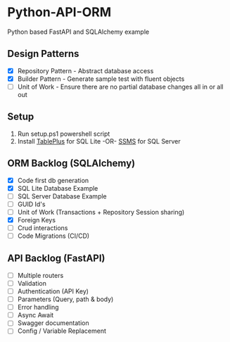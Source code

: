 # Python-API-ORM
Python based FastAPI and SQLAlchemy example

## Design Patterns
- [X] Repository Pattern - Abstract database access
- [X] Builder Pattern - Generate sample test with fluent objects
- [ ] Unit of Work - Ensure there are no partial database changes all in or all out

## Setup
1. Run setup.ps1 powershell script
2. Install [TablePlus](https://tableplus.com/) for SQL Lite -OR- [SSMS](https://learn.microsoft.com/en-us/sql/ssms/download-sql-server-management-studio-ssms) for SQL Server

## ORM Backlog (SQLAlchemy)
- [X] Code first db generation
- [X] SQL Lite Database Example
- [ ] SQL Server Database Example
- [ ] GUID Id's
- [ ] Unit of Work (Transactions + Repository Session sharing)
- [X] Foreign Keys
- [ ] Crud interactions
- [ ] Code Migrations (CI/CD)

## API Backlog (FastAPI)
- [ ] Multiple routers
- [ ] Validation
- [ ] Authentication (API Key)
- [ ] Parameters (Query, path & body)
- [ ] Error handling
- [ ] Async Await
- [ ] Swagger documentation
- [ ] Config / Variable Replacement
